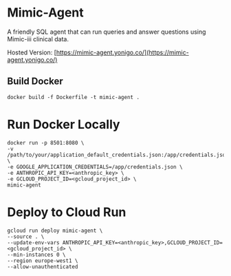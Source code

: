 # Mimic-Agent

A friendly SQL agent that can run queries and answer questions using Mimic-iii clinical data.


Hosted Version: [https://mimic-agent.yonigo.co/](https://mimic-agent.yonigo.co/)

## Build Docker
```
docker build -f Dockerfile -t mimic-agent .
```

# Run Docker Locally
```
docker run -p 8501:8080 \
-v /path/to/your/application_default_credentials.json:/app/credentials.json \
-e GOOGLE_APPLICATION_CREDENTIALS=/app/credentials.json \
-e ANTHROPIC_API_KEY=<anthropic_key> \
-e GCLOUD_PROJECT_ID=<gcloud_project_id> \
mimic-agent
```

# Deploy to Cloud Run
```
gcloud run deploy mimic-agent \
--source . \
--update-env-vars ANTHROPIC_API_KEY=<anthropic_key>,GCLOUD_PROJECT_ID=<gcloud_project_id> \
--min-instances 0 \
--region europe-west1 \
--allow-unauthenticated
